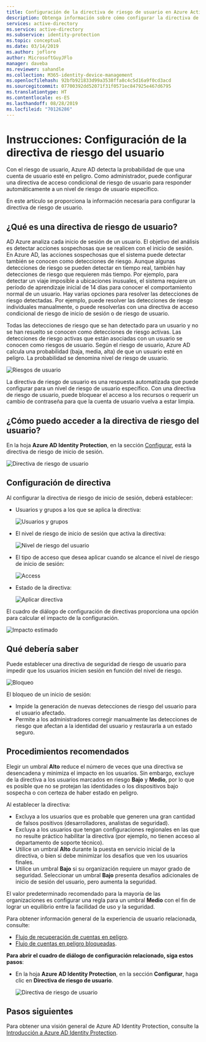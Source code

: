 ```yaml
---
title: Configuración de la directiva de riesgo de usuario en Azure Active Directory Identity Protection | Microsoft Docs
description: Obtenga información sobre cómo configurar la directiva de riesgo de usuario de Azure AD Identity Protection.
services: active-directory
ms.service: active-directory
ms.subservice: identity-protection
ms.topic: conceptual
ms.date: 03/14/2019
ms.author: joflore
author: MicrosoftGuyJFlo
manager: daveba
ms.reviewer: sahandle
ms.collection: M365-identity-device-management
ms.openlocfilehash: 92bfb921833d99a3538ffa8c4c5d16a9f0cd3acd
ms.sourcegitcommit: 07700392dd52071f31f0571ec847925e467d6795
ms.translationtype: HT
ms.contentlocale: es-ES
ms.lasthandoff: 08/28/2019
ms.locfileid: "70126286"
---
```

# <a name="how-to-configure-the-user-risk-policy"></a>Instrucciones: Configuración de la directiva de riesgo del usuario

Con el riesgo de usuario, Azure AD detecta la probabilidad de que una cuenta de usuario esté en peligro. Como administrador, puede configurar una directiva de acceso condicional de riesgo de usuario para responder automáticamente a un nivel de riesgo de usuario específico.
 
En este artículo se proporciona la información necesaria para configurar la directiva de riesgo de usuario.

## <a name="what-is-a-user-risk-policy"></a>¿Qué es una directiva de riesgo de usuario?

AD Azure analiza cada inicio de sesión de un usuario. El objetivo del análisis es detectar acciones sospechosas que se realicen con el inicio de sesión. En Azure AD, las acciones sospechosas que el sistema puede detectar también se conocen como detecciones de riesgo. Aunque algunas detecciones de riesgo se pueden detectar en tiempo real, también hay detecciones de riesgo que requieren más tiempo. Por ejemplo, para detectar un viaje imposible a ubicaciones inusuales, el sistema requiere un período de aprendizaje inicial de 14 días para conocer el comportamiento normal de un usuario. Hay varias opciones para resolver las detecciones de riesgo detectadas. Por ejemplo, puede resolver las detecciones de riesgo individuales manualmente, o puede resolverlas con una directiva de acceso condicional de riesgo de inicio de sesión o de riesgo de usuario.

Todas las detecciones de riesgo que se han detectado para un usuario y no se han resuelto se conocen como detecciones de riesgo activas. Las detecciones de riesgo activas que están asociadas con un usuario se conocen como riesgos de usuario. Según el riesgo de usuario, Azure AD calcula una probabilidad (baja, media, alta) de que un usuario esté en peligro. La probabilidad se denomina nivel de riesgo de usuario.

![Riesgos de usuario](./media/howto-user-risk-policy/1031.png)

La directiva de riesgo de usuario es una respuesta automatizada que puede configurar para un nivel de riesgo de usuario específico. Con una directiva de riesgo de usuario, puede bloquear el acceso a los recursos o requerir un cambio de contraseña para que la cuenta de usuario vuelva a estar limpia.

## <a name="how-do-i-access-the-user-risk-policy"></a>¿Cómo puedo acceder a la directiva de riesgo del usuario?
   
En la hoja **Azure AD Identity Protection**, en la sección [Configurar](https://portal.azure.com/#blade/Microsoft_AAD_ProtectionCenter/IdentitySecurityDashboardMenuBlade/SignInPolicy), está la directiva de riesgo de inicio de sesión.
   
![Directiva de riesgo de usuario](./media/howto-user-risk-policy/1014.png)

## <a name="policy-settings"></a>Configuración de directiva

Al configurar la directiva de riesgo de inicio de sesión, deberá establecer:

- Usuarios y grupos a los que se aplica la directiva:

    ![Usuarios y grupos](./media/howto-user-risk-policy/11.png)

- El nivel de riesgo de inicio de sesión que activa la directiva:

    ![Nivel de riesgo del usuario](./media/howto-user-risk-policy/12.png)

- El tipo de acceso que desea aplicar cuando se alcance el nivel de riesgo de inicio de sesión:  

    ![Access](./media/howto-user-risk-policy/13.png)

- Estado de la directiva:

    ![Aplicar directiva](./media/howto-user-risk-policy/14.png)

El cuadro de diálogo de configuración de directivas proporciona una opción para calcular el impacto de la configuración.

![Impacto estimado](./media/howto-user-risk-policy/15.png)

## <a name="what-you-should-know"></a>Qué debería saber

Puede establecer una directiva de seguridad de riesgo de usuario para impedir que los usuarios inicien sesión en función del nivel de riesgo.

![Bloqueo](./media/howto-user-risk-policy/16.png)

El bloqueo de un inicio de sesión:

* Impide la generación de nuevas detecciones de riesgo del usuario para el usuario afectado.
* Permite a los administradores corregir manualmente las detecciones de riesgo que afectan a la identidad del usuario y restaurarla a un estado seguro.

## <a name="best-practices"></a>Procedimientos recomendados

Elegir un umbral **Alto** reduce el número de veces que una directiva se desencadena y minimiza el impacto en los usuarios.
Sin embargo, excluye de la directiva a los usuarios marcados en riesgo **Bajo** y **Medio**, por lo que es posible que no se protejan las identidades o los dispositivos bajo sospecha o con certeza de haber estado en peligro.

Al establecer la directiva:

* Excluya a los usuarios que es probable que generen una gran cantidad de falsos positivos (desarrolladores, analistas de seguridad).
* Excluya a los usuarios que tengan configuraciones regionales en las que no resulte práctico habilitar la directiva (por ejemplo, no tienen acceso al departamento de soporte técnico).
* Utilice un umbral **Alto** durante la puesta en servicio inicial de la directiva, o bien si debe minimizar los desafíos que ven los usuarios finales.
* Utilice un umbral **Bajo** si su organización requiere un mayor grado de seguridad. Seleccionar un umbral **Bajo** presenta desafíos adicionales de inicio de sesión del usuario, pero aumenta la seguridad.

El valor predeterminado recomendado para la mayoría de las organizaciones es configurar una regla para un umbral **Medio** con el fin de lograr un equilibrio entre la facilidad de uso y la seguridad.

Para obtener información general de la experiencia de usuario relacionada, consulte:

* [Flujo de recuperación de cuentas en peligro](flows.md#compromised-account-recovery).  
* [Flujo de cuentas en peligro bloqueadas](flows.md#compromised-account-blocked).  

**Para abrir el cuadro de diálogo de configuración relacionado, siga estos pasos**:

- En la hoja **Azure AD Identity Protection**, en la sección **Configurar**, haga clic en **Directiva de riesgo de usuario**.

    ![Directiva de riesgo de usuario](./media/howto-user-risk-policy/1009.png "Directiva de riesgo de usuario")

## <a name="next-steps"></a>Pasos siguientes

Para obtener una visión general de Azure AD Identity Protection, consulte la [Introducción a Azure AD Identity Protection](overview.md).
